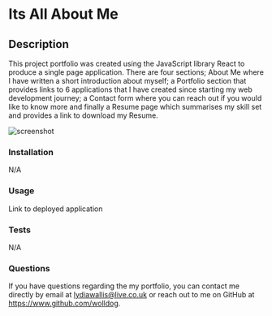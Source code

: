 # Its All About Me

## Description

This project portfolio was created using the JavaScript library React to produce a single page application. There are four sections; About Me where I have written a short introduction about myself; a Portfolio section that provides links to 6 applications that I have created since starting my web development journey; a Contact form where you can reach out if you would like to know more and finally a Resume page which summarises my skill set and provides a link to download my Resume.


![screenshot](https://user-images.githubusercontent.com/110208272/233584548-d70be4c3-e4aa-48d5-90d7-ba101a506e24.png)

### Installation

N/A

### Usage

Link to deployed application

### Tests

N/A

### Questions

  If you have questions regarding the my portfolio,
  you can contact me directly by email at lydiawallis@live.co.uk or reach out
  to me on GitHub at https://www.github.com/wolldog.
